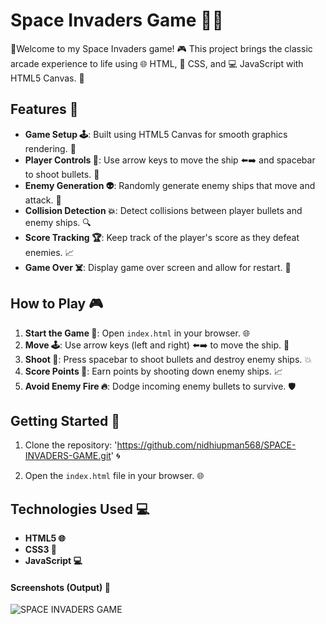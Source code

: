 # Space Invaders Game 🚀👾

🎉Welcome to my Space Invaders game! 🎮 This project brings the classic arcade experience to life using 🌐 HTML, 🎨 CSS, and 💻 JavaScript with HTML5 Canvas. 🌟

## Features 🌟

- **Game Setup 🕹️**: Built using HTML5 Canvas for smooth graphics rendering. 🎨
- **Player Controls 🎯**: Use arrow keys to move the ship ⬅️➡️ and spacebar to shoot bullets. 🔫
- **Enemy Generation 👽**: Randomly generate enemy ships that move and attack. 🚀
- **Collision Detection 💥**: Detect collisions between player bullets and enemy ships. 🔍
- **Score Tracking 🏆**: Keep track of the player's score as they defeat enemies. 📈
- **Game Over ☠️**: Display game over screen and allow for restart. 🔄

## How to Play 🎮

1. **Start the Game 🚀**: Open `index.html` in your browser. 🌐
2. **Move 🕹️**: Use arrow keys (left and right) ⬅️➡️ to move the ship. 🚀
3. **Shoot 🔫**: Press spacebar to shoot bullets and destroy enemy ships. 💥
4. **Score Points 🏅**: Earn points by shooting down enemy ships. 📈
5. **Avoid Enemy Fire 🔥**: Dodge incoming enemy bullets to survive. 🛡️

## Getting Started 🚀

1. Clone the repository: 'https://github.com/nidhiupman568/SPACE-INVADERS-GAME.git' 🌀
   
2. Open the `index.html` file in your browser. 🌐

## Technologies Used 💻

- **HTML5 🌐**
- **CSS3 🎨**
- **JavaScript 💻**

#### Screenshots (Output) 📸

![SPACE INVADERS GAME](https://github.com/nidhiupman568/SPACE-INVADERS-GAME/assets/130860182/06f8c751-f3f8-4dfc-92b7-e32d23928a42) 
